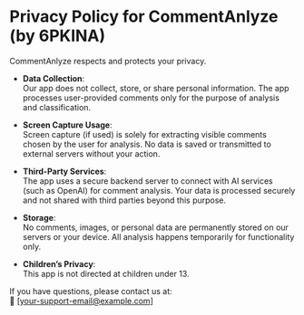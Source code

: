 # Privacy Policy for CommentAnlyze (by 6PKINA)

CommentAnlyze respects and protects your privacy.  

- **Data Collection**:  
  Our app does not collect, store, or share personal information. The app processes user-provided comments only for the purpose of analysis and classification.

- **Screen Capture Usage**:  
  Screen capture (if used) is solely for extracting visible comments chosen by the user for analysis. No data is saved or transmitted to external servers without your action.

- **Third-Party Services**:  
  The app uses a secure backend server to connect with AI services (such as OpenAI) for comment analysis. Your data is processed securely and not shared with third parties beyond this purpose.

- **Storage**:  
  No comments, images, or personal data are permanently stored on our servers or your device. All analysis happens temporarily for functionality only.

- **Children’s Privacy**:  
  This app is not directed at children under 13.  

If you have questions, please contact us at:  
📧 [your-support-email@example.com]
